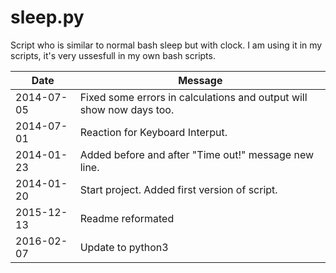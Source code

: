 sleep.py
========
Script who is similar to normal bash sleep but with clock. I am using it in my scripts, 
it's very ussesfull in my own bash scripts.

|Date|Message|
|----|-------|
|2014-07-05|Fixed some errors in calculations and output will show now days too.|
|2014-07-01|Reaction for Keyboard Interput.|
|2014-01-23|Added before and after "Time out!" message new line.|
|2014-01-20|Start project. Added first version of script.|
|2015-12-13|Readme reformated|
|2016-02-07|Update to python3|
